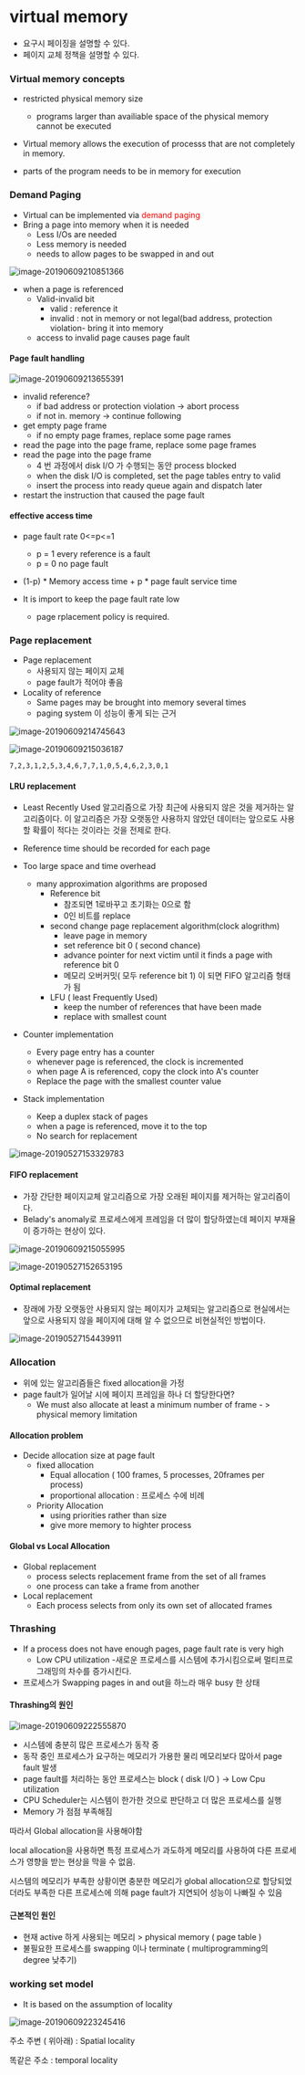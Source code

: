 # virtual memory

- 요구시 페이징을 설명할 수 있다.
- 페이지 교체 정책을 설명할 수 있다.

### Virtual memory concepts

- restricted physical memory size

  - programs larger than availiable space of the physical memory cannot be executed

- Virtual memory allows the execution of processs that are not completely in memory.

- parts of the program needs to be in memory for execution

   

### Demand Paging

- Virtual can be implemented via <span style="color:red">demand paging</span>
- Bring a page into memory when it is needed
  - Less I/Os are needed
  - Less memory is needed
  - needs to allow pages to be swapped in and out

![image-20190609210851366](./img/image-20190609210851366.png)

- when a page is referenced
  - Valid-invalid bit 
    - valid : reference it
    - invalid : not in memory or not legal(bad address, protection violation- bring it into memory 
  - access to invalid page causes page fault

#### Page fault handling

![image-20190609213655391](./img/image-20190609213655391.png)

- invalid reference? 
  - if bad address or protection violation -> abort process
  - if not in. memory -> continue following
- get empty page frame
  - if no empty page frames, replace some page rames
- read the page into the page frame, replace some page frames
- read the page into the page frame
  - 4 번 과정에서 disk I/O 가 수행되는 동안 process blocked
  - when the disk I/O is completed, set the page tables entry to valid
  - insert the process into ready queue again and dispatch later
- restart the instruction that caused the page fault

#### effective access time

- page fault rate 0<=p<=1
  - p = 1 every reference is a fault
  - p = 0 no page fault
- (1-p) * Memory access time + p * page fault service time

- It is import to keep the page fault rate low
  - page rplacement policy is required.



### Page replacement

- Page replacement
  - 사용되지 않는 페이지 교체
  - page fault가 적어야 좋음
- Locality of reference
  - Same pages may be brought into memory several times
  - paging system 이 성능이 좋게 되는 근거

![image-20190609214745643](./img/image-20190609214745643.png)

![image-20190609215036187](./img/image-20190609215036187.png)



```
7,2,3,1,2,5,3,4,6,7,7,1,0,5,4,6,2,3,0,1
```

#### LRU replacement

- Least Recently Used 알고리즘으로 가장 최근에 사용되지 않은 것을 제거하는 알고리즘이다. 이 알고리즘은 가장 오랫동안 사용하지 않았던 데이터는 앞으로도 사용할 확률이 적다는 것이라는 것을 전제로 한다.
- Reference time should be recorded for each page
- Too large space and time overhead
  - many approximation algorithms are proposed
    - Reference bit
      - 참조되면 1로바꾸고 초기화는 0으로 함
      - 0인 비트를 replace 
    - second change page replacement algorithm(clock alogrithm)
      - leave page in memory
      - set reference bit 0 ( second chance)
      - advance pointer for next victim until it finds a page with reference bit 0
      - 메모리 오버커밋( 모두 reference bit 1) 이 되면 FIFO 알고리즘 형태가 됨
    - LFU ( least Frequently Used)
      - keep the number of references that have been made
      - replace with smallest count

- Counter implementation
  - Every page entry has a counter
  - whenever page is referenced, the clock is incremented
  - when page A is referenced, copy the clock into A's counter
  - Replace the page with the smallest counter value
- Stack implementation
  - Keep a duplex stack of pages
  - when a page is referenced, move it to the top
  - No search for replacement

![image-20190527153329783](./img/image-20190527153329783.png)

#### FIFO replacement

- 가장 간단한 페이지교체 알고리즘으로 가장 오래된 페이지를 제거하는 알고리즘이다.
- Belady's anomaly로 프로세스에게 프레임을 더 많이 할당하였는데 페이지 부재율이 증가하는 현상이 있다.

![image-20190609215055995](./img/image-20190609215055995.png)

![image-20190527152653195](./img/image-20190527152653195.png)

#### Optimal replacement

- 장래에 가장 오랫동안 사용되지 않는 페이지가 교체되는 알고리즘으로 현실에서는 앞으로 사용되지 않을 페이지에 대해 알 수 없으므로 비현실적인 방법이다.

![image-20190527154439911](./img/image-20190527154439911.png)



### Allocation

- 위에 있는 알고리즘들은 fixed allocation을 가정
- page fault가 일어날 시에 페이지 프레임을 하나 더 할당한다면?
  - We must also allocate at least a minimum number of frame - > physical memory limitation

#### Allocation problem

- Decide allocation size at page fault
  - fixed allocation
    - Equal allocation ( 100 frames, 5 processes, 20frames per process)
    - proportional allocation : 프로세스 수에 비례
  - Priority Allocation
    - using priorities rather than size
    - give more memory to highter process

#### Global vs Local Allocation

- Global replacement
  - process selects replacement frame from the set of all frames
  - one process can take a frame from another
- Local replacement 
  - Each process selects from only its own set of allocated frames

### Thrashing

- If a process does not have enough pages, page fault rate is very high
  - Low CPU utilization	-새로운 프로세스를 시스템에 추가시킴으로써 멀티프로그래밍의 차수를 증가시킨다.
- 프로세스가 Swapping pages in and out을 하느라 매우 busy 한 상태

#### Thrashing의 원인

![image-20190609222555870](/Users/kyu/Library/Application%20Support/typora-user-images/image-20190609222555870.png)

- 시스템에 충분히 많은 프로세스가 동작 중
- 동작 중인 프로세스가 요구하는 메모리가 가용한 물리 메모리보다 많아서 page fault 발생
- page fault를 처리하는 동안 프로세스는 block ( disk I/O ) -> Low Cpu utilization
- CPU Scheduler는 시스템이 한가한 것으로 판단하고 더 많은 프로세스를 실행
- Memory 가 점점 부족해짐

따라서 Global allocation을 사용해야함

local allocation을 사용하면 특정 프로세스가 과도하게 메모리를 사용하여 다른 프로세스가 영향을 받는 현상을 막을 수 없음.

시스템의 메모리가 부족한 상황이면 충분한 메모리가 global allocation으로 할당되었더라도 부족한 다른 프로세스에 의해 page fault가 지연되어 성능이 나빠질 수 있음



#### 근본적인 원인

- 현재 active 하게 사용되는 메모리 > physical memory ( page table )
- 불필요한 프로세스를 swapping 이나 terminate ( multiprogramming의 degree 낮추기)



### working set model

- It is based on the assumption of locality

![image-20190609223245416](./img/image-20190609223245416.png)

주소 주변 ( 위아래) : Spatial locality

똑같은 주소 : temporal locality


